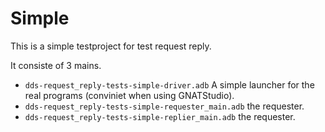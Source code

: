 # Simple
This is  a simple testproject for test request reply.

It consiste of 3 mains.
* `dds-request_reply-tests-simple-driver.adb` A simple launcher for the real programs (conviniet when using GNATStudio).
* `dds-request_reply-tests-simple-requester_main.adb` the requester.
* `dds-request_reply-tests-simple-replier_main.adb` the requester.
